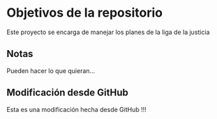 # Objetivos de la repositorio

Este proyecto se encarga de manejar los planes de la liga de la justicia


## Notas
Pueden hacer lo que quieran...

## Modificación desde GitHub
Esta es una modificación hecha desde GitHub !!! 
